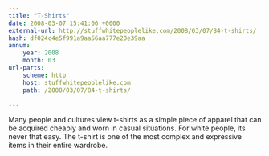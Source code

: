 ```yaml
---
title: "T-Shirts"
date: 2008-03-07 15:41:06 +0000
external-url: http://stuffwhitepeoplelike.com/2008/03/07/84-t-shirts/
hash: df024c4e5f991a9aa56aa777e20e39aa
annum:
    year: 2008
    month: 03
url-parts:
    scheme: http
    host: stuffwhitepeoplelike.com
    path: /2008/03/07/84-t-shirts/

---
```


Many people and cultures view t-shirts as a simple piece of apparel that can be acquired cheaply and worn in casual situations. For white people, its never that easy. The t-shirt is one of the most complex and expressive items in their entire wardrobe.
